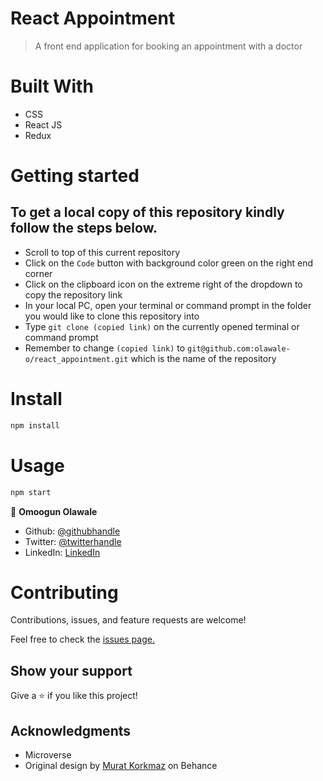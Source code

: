 # React Appointment

> A front end application for booking an appointment with a doctor

# Built With
- CSS
- React JS
- Redux

# Getting started
## To get a local copy of this repository kindly follow the steps below.
- Scroll to top of this current repository
- Click on the `Code` button with background color green on the right end corner
- Click on the clipboard icon on the extreme right of the dropdown to copy the repository link
- In your local PC, open your terminal or command prompt in the folder you would like to clone this repository into
- Type `git clone (copied link)` on the currently opened terminal or command prompt
- Remember to change `(copied link)` to `git@github.com:olawale-o/react_appointment.git` which is the name of the repository

# Install
```bash
npm install
```

# Usage
```bash
npm start
```

👤 **Omoogun Olawale**

* Github: [@githubhandle](https://github.com/olawale-o)
* Twitter: [@twitterhandle](https://twitter.com/ibreaktherules)
* LinkedIn: [LinkedIn](https://www.linkedin.com/in/olawaleomoogun/)

# Contributing
Contributions, issues, and feature requests are welcome!

Feel free to check the [issues page.](https://github.com/olawale-o/react_appointment/issues)
## Show your support

Give a ⭐️ if you like this project!

## Acknowledgments

- Microverse
- Original design by [Murat Korkmaz](https://www.behance.net/muratk) on Behance